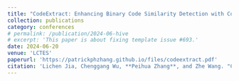 ```yaml
---
title: "CodeExtract: Enhancing Binary Code Similarity Detection with Code Extraction Techniques"
collection: publications
category: conferences
# permalink: /publication/2024-06-hive
# excerpt: 'This paper is about fixing template issue #693.'
date: 2024-06-20
venue: 'LCTES'
paperurl: 'https://patrickphzhang.github.io/files/codeextract.pdf'
citation: 'Lichen Jia, Chenggang Wu, **Peihua Zhang**, and Zhe Wang. "CodeExtract: Enhancing Binary Code Similarity Detection with Code Extraction Techniques." In Proceedings of the 25th ACM SIGPLAN/SIGBED International Conference on Languages, Compilers, and Tools for Embedded Systems, pp. 143-154. 2024.'
---
```

